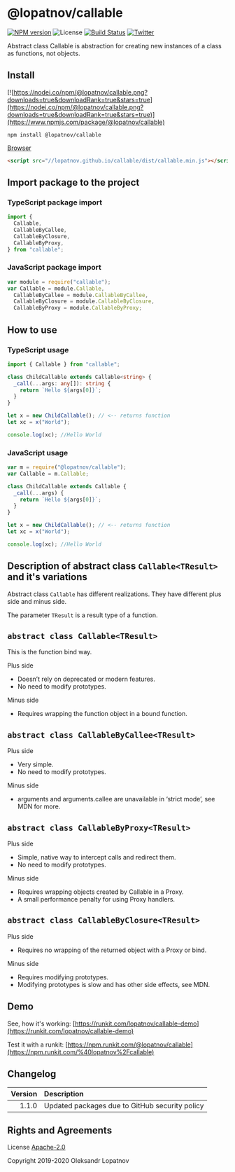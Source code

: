 # @lopatnov/callable

[![NPM version](https://badge.fury.io/js/%40lopatnov%2Fcallable.svg)](https://www.npmjs.com/package/@lopatnov/callable)
![License](https://img.shields.io/github/license/lopatnov/callable)
[![Build Status](https://travis-ci.org/lopatnov/callable.png?branch=master)](https://travis-ci.org/lopatnov/callable)
[![Twitter](https://img.shields.io/twitter/url?url=https%3A%2F%2Fwww.npmjs.com%2Fpackage%2F%40lopatnov%2Fcallable)](https://twitter.com/intent/tweet?text=Wow:&url=https%3A%2F%2Fwww.npmjs.com%2Fpackage%2F%40lopatnov%2Fcallable)

Abstract class Callable is abstraction for creating new instances of a class as functions, not objects.

## Install

[![https://nodei.co/npm/@lopatnov/callable.png?downloads=true&downloadRank=true&stars=true](https://nodei.co/npm/@lopatnov/callable.png?downloads=true&downloadRank=true&stars=true)](https://www.npmjs.com/package/@lopatnov/callable)

```shell
npm install @lopatnov/callable
```

[Browser](//lopatnov.github.io/callable/dist/callable.js)

```html
<script src="//lopatnov.github.io/callable/dist/callable.min.js"></script>
```

## Import package to the project

### TypeScript package import

```typescript
import {
  Callable,
  CallableByCallee,
  CallableByClosure,
  CallableByProxy,
} from "callable";
```

### JavaScript package import

```javascript
var module = require("callable");
var Callable = module.Callable,
  CallableByCallee = module.CallableByCallee,
  CallableByClosure = module.CallableByClosure,
  CallableByProxy = module.CallableByProxy;
```

## How to use

### TypeScript usage

```typescript
import { Callable } from "callable";

class ChildCallable extends Callable<string> {
  _call(...args: any[]): string {
    return `Hello ${args[0]}`;
  }
}

let x = new ChildCallable(); // <-- returns function
let xc = x("World");

console.log(xc); //Hello World
```

### JavaScript usage

```javascript
var m = require("@lopatnov/callable");
var Callable = m.Callable;

class ChildCallable extends Callable {
  _call(...args) {
    return `Hello ${args[0]}`;
  }
}

let x = new ChildCallable(); // <-- returns function
let xc = x("World");

console.log(xc); //Hello World
```

## Description of abstract class `Callable<TResult>` and it's variations

Abstract class `Callable` has different realizations. They have different plus side and minus side.

The parameter `TResult` is a result type of a function.

## `abstract class Callable<TResult>`

This is the function bind way.

Plus side

- Doesn’t rely on deprecated or modern features.
- No need to modify prototypes.

Minus side

- Requires wrapping the function object in a bound function.

## `abstract class CallableByCallee<TResult>`

Plus side

- Very simple.
- No need to modify prototypes.

Minus side

- arguments and arguments.callee are unavailable in ‘strict mode’, see MDN for more.

## `abstract class CallableByProxy<TResult>`

Plus side

- Simple, native way to intercept calls and redirect them.
- No need to modify prototypes.

Minus side

- Requires wrapping objects created by Callable in a Proxy.
- A small performance penalty for using Proxy handlers.

## `abstract class CallableByClosure<TResult>`

Plus side

- Requires no wrapping of the returned object with a Proxy or bind.

Minus side

- Requires modifying prototypes.
- Modifying prototypes is slow and has other side effects, see MDN.

## Demo

See, how it's working: [https://runkit.com/lopatnov/callable-demo](https://runkit.com/lopatnov/callable-demo)

Test it with a runkit: [https://npm.runkit.com/@lopatnov/callable](https://npm.runkit.com/%40lopatnov%2Fcallable)

## Changelog

| Version | Description |
|--------:|:------------|
| 1.1.0 | Updated packages due to GitHub security policy |

## Rights and Agreements

License [Apache-2.0](https://github.com/lopatnov/callable/blob/master/LICENSE)

Copyright 2019-2020 Oleksandr Lopatnov
